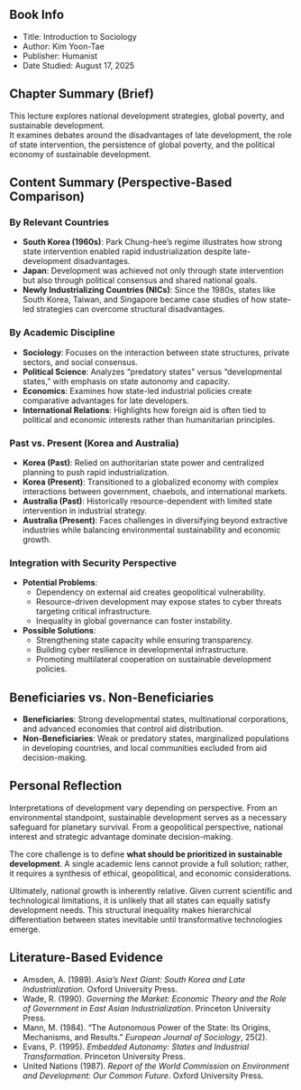 ## Book Info
- Title: Introduction to Sociology  
- Author: Kim Yoon-Tae  
- Publisher: Humanist 
- Date Studied: August 17, 2025  

## Chapter Summary (Brief)
This lecture explores national development strategies, global poverty, and sustainable development.  
It examines debates around the disadvantages of late development, the role of state intervention, the persistence of global poverty, and the political economy of sustainable development.  

## Content Summary (Perspective-Based Comparison)

### By Relevant Countries
- **South Korea (1960s)**: Park Chung-hee’s regime illustrates how strong state intervention enabled rapid industrialization despite late-development disadvantages.  
- **Japan**: Development was achieved not only through state intervention but also through political consensus and shared national goals.  
- **Newly Industrializing Countries (NICs)**: Since the 1980s, states like South Korea, Taiwan, and Singapore became case studies of how state-led strategies can overcome structural disadvantages.  

### By Academic Discipline
- **Sociology**: Focuses on the interaction between state structures, private sectors, and social consensus.  
- **Political Science**: Analyzes “predatory states” versus “developmental states,” with emphasis on state autonomy and capacity.  
- **Economics**: Examines how state-led industrial policies create comparative advantages for late developers.  
- **International Relations**: Highlights how foreign aid is often tied to political and economic interests rather than humanitarian principles.  

### Past vs. Present (Korea and Australia)
- **Korea (Past)**: Relied on authoritarian state power and centralized planning to push rapid industrialization.  
- **Korea (Present)**: Transitioned to a globalized economy with complex interactions between government, chaebols, and international markets.  
- **Australia (Past)**: Historically resource-dependent with limited state intervention in industrial strategy.  
- **Australia (Present)**: Faces challenges in diversifying beyond extractive industries while balancing environmental sustainability and economic growth.  

### Integration with Security Perspective
- **Potential Problems**:  
  - Dependency on external aid creates geopolitical vulnerability.  
  - Resource-driven development may expose states to cyber threats targeting critical infrastructure.  
  - Inequality in global governance can foster instability.  
- **Possible Solutions**:  
  - Strengthening state capacity while ensuring transparency.  
  - Building cyber resilience in developmental infrastructure.  
  - Promoting multilateral cooperation on sustainable development policies.  

## Beneficiaries vs. Non-Beneficiaries
- **Beneficiaries**: Strong developmental states, multinational corporations, and advanced economies that control aid distribution.  
- **Non-Beneficiaries**: Weak or predatory states, marginalized populations in developing countries, and local communities excluded from aid decision-making.  

## Personal Reflection
Interpretations of development vary depending on perspective. From an environmental standpoint, sustainable development serves as a necessary safeguard for planetary survival. From a geopolitical perspective, national interest and strategic advantage dominate decision-making.  

The core challenge is to define **what should be prioritized in sustainable development**. A single academic lens cannot provide a full solution; rather, it requires a synthesis of ethical, geopolitical, and economic considerations.  

Ultimately, national growth is inherently relative. Given current scientific and technological limitations, it is unlikely that all states can equally satisfy development needs. This structural inequality makes hierarchical differentiation between states inevitable until transformative technologies emerge.  

## Literature-Based Evidence
- Amsden, A. (1989). *Asia’s Next Giant: South Korea and Late Industrialization*. Oxford University Press.  
- Wade, R. (1990). *Governing the Market: Economic Theory and the Role of Government in East Asian Industrialization*. Princeton University Press.  
- Mann, M. (1984). “The Autonomous Power of the State: Its Origins, Mechanisms, and Results.” *European Journal of Sociology*, 25(2).  
- Evans, P. (1995). *Embedded Autonomy: States and Industrial Transformation*. Princeton University Press.  
- United Nations (1987). *Report of the World Commission on Environment and Development: Our Common Future*. Oxford University Press.  
